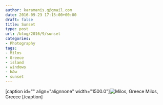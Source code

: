 ```yaml
---
author: karamanis.g@gmail.com
date: 2016-09-23 17:15:00+00:00
draft: false
title: Sunset
type: post
url: /blog/2016/9/sunset
categories:
- Photography
tags:
- Milos
- Greece
- island
- windows
- b&w
- sunset
---
```


[caption id="" align="alignnone" width="1500.0"]![ Milos, Greece ](/images/2016-09-23-20169sunset/image-asset.jpeg)
 Milos, Greece [/caption]
